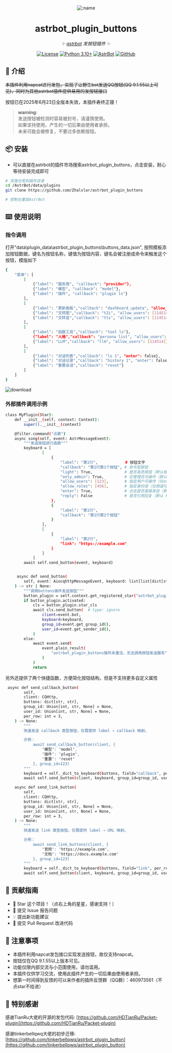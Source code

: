 
<div align="center">

![:name](https://count.getloli.com/@astrbot_plugin_buttons?name=astrbot_plugin_buttons&theme=minecraft&padding=6&offset=0&align=top&scale=1&pixelated=1&darkmode=auto)

# astrbot_plugin_buttons

_✨ [astrbot](https://github.com/AstrBotDevs/AstrBot) 发按钮插件 ✨_  

[![License](https://img.shields.io/badge/License-MIT-green.svg)](https://opensource.org/licenses/MIT)
[![Python 3.10+](https://img.shields.io/badge/Python-3.10%2B-blue.svg)](https://www.python.org/)
[![AstrBot](https://img.shields.io/badge/AstrBot-3.4%2B-orange.svg)](https://github.com/Soulter/AstrBot)
[![GitHub](https://img.shields.io/badge/作者-Zhalslar-blue)](https://github.com/Zhalslar)

</div>

## 🤝 介绍

~~本插件利用napcat进行发包，实现了让野生bot发送QQ按钮(QQ 9.1.55以上可见)，同时为其他astrbot插件提供易用的发按钮接口~~

按钮已在2025年6月23日全版本失效，本插件寿终正寝！

> **warning**:  
> 发送按钮被检测时容易被封号，请谨慎使用。<br>
> 如果坚持使用，产生的一切后果由使用者承担。<br>
> 未来可能会被修复，不要过多依赖按钮。

## 📦 安装

- 可以直接在astrbot的插件市场搜索astrbot_plugin_buttons，点击安装，耐心等待安装完成即可  

```bash
# 克隆仓库到插件目录
cd /AstrBot/data/plugins
git clone https://github.com/Zhalslar/astrbot_plugin_buttons

# 控制台重启AstrBot
```

## ⌨️ 使用说明

### 指令调用

打开"data\plugin_data\astrbot_plugin_buttons\buttons_data.json", 按照模板添加按钮数据，键名为按钮名称，键值为按钮内容，键名会被注册成命令来触发这个按钮，模版如下

```bash
{
    "菜单": [
        [
            {"label": "服务商", "callback": "provider"},
            {"label": "模型", "callback": "model"},
            {"label": "插件", "callback": "plugin ls"}
        ],
        [
            {"label": "更新面板","callback": "dashboard_updata", "allow_users": [114514]},
            {"label": "文转图","callback": "t2i", "allow_users": [114514]},
            {"label": "文转音","callback": "tts", "allow_users": [114514]}
        ],
        [
            {"label": "函数工具","callback": "tool ls"},
            {"label": "人格","callback": "persona list", "allow_users": [114514, 123456]},
            {"label": "LLM","callback": "llm", "allow_users": [114514]}
        ],
        [
            {"label": "对话列表","callback": "ls 1", "enter": false},
            {"label": "对话记录","callback": "history 1", "enter": false},
            {"label": "重置会话","callback": "reset"}
        ]
    ]
}

```

![download](https://github.com/user-attachments/assets/0bcb07e3-b409-42ff-8848-9d510c0d6e08)


### 外部插件调用示例

```bash
class MyPlugin(Star):
    def __init__(self, context: Context):
        super().__init__(context)

    @filter.command("点歌")
    async song(self, event: AstrMessageEvent):
        """发送按钮进行选歌"""
        keyboard = [
                [
                    {
                        "label": "第1行",            # 按钮文字
                        "callback": "第1行第1个按钮", # 命令型按钮
                        "light": True,              # 是否高亮按钮（默认根据配置选）
                        "only_admin": True,         # 仅管理员可操作（默认 False）
                        "allow_users": [123],       # 指定用户可操作（仅only_admin为False时生效）
                        "allow_roles": [456],       # 指定身份组（仅频道可用）
                        "enter": True,              # 点击是否直接发送（默认 True）
                        "reply": False              # 是否引用回复（默认 False）
                    },
                    {
                        "label": "第1行",
                        "callback": "第1行第2个按钮"
                    }
                ],
                [
                    {
                        "label": "第2行",
                        "link": "https://example.com"
                    }
                ]
            ]
        await self.send_button(event, keyboard)


     async def send_button(
        self, event: AiocqhttpMessageEvent, keyboard: list[list[dict[str, str]]]
    ) -> str | None:
        """调用buttons插件发送按钮"""
        button_plugin = self.context.get_registered_star("astrbot_plugin_buttons")
        if button_plugin.activated:
            cls = button_plugin.star_cls
            await cls.send_button(  # type: ignore
                client=event.bot,
                keyboard=keyboard,
                group_id=event.get_group_id(),
                user_id=event.get_sender_id(),
            )
        else:
            await event.send(
                event.plain_result(
                    "astrbot_plugin_buttons插件未激活，无法调用按钮发送服务"
                )
            )
            return
```

另外还提供了两个快捷函数，方便简化按钮结构，但是不支持更多自定义属性

```bash
 async def send_callback_button(
        self,
        client: CQHttp,
        buttons: dict[str, str],
        group_id: Union[int, str, None] = None,
        user_id: Union[int, str, None] = None,
        per_row: int = 3,
    ) -> None:
        """
        快速发送 callback 类型按钮，仅需提供 label → callback 映射。

        示例：
            await send_callback_button(client, {
                "模型": "model",
                "插件": "plugin",
                "重置": "reset"
            }, group_id=123)
        """
        keyboard = self._dict_to_keyboard(buttons, field="callback", per_row=per_row)
        await self.send_button(client, keyboard, group_id=group_id, user_id=user_id)

    async def send_link_button(
        self,
        client: CQHttp,
        buttons: dict[str, str],
        group_id: Union[int, str, None] = None,
        user_id: Union[int, str, None] = None,
        per_row: int = 3,
    ) -> None:
        """
        快速发送 link 类型按钮，仅需提供 label → URL 映射。

        示例：
            await send_link_buttons(client, {
                "官网": "https://example.com",
                "文档": "https://docs.example.com"
            }, group_id=123)
        """
        keyboard = self._dict_to_keyboard(buttons, field="link", per_row=per_row)
        await self.send_button(client, keyboard, group_id=group_id, user_id=user_id)
```


## 👥 贡献指南

- 🌟 Star 这个项目！（点右上角的星星，感谢支持！）
- 🐛 提交 Issue 报告问题
- 💡 提出新功能建议
- 🔧 提交 Pull Request 改进代码

## 📌 注意事项

- 本插件利用napcat发包接口实现发送按钮，故仅支持napcat。
- 按钮仅在QQ 9.1.55以上版本可见。
- 功能仅限内部交流与小范围使用，请勿滥用。
- 本插件仅供学习交流，使用此插件产生的一切后果由使用者承担。
- 想第一时间得到反馈的可以来作者的插件反馈群（QQ群）：460973561（不点star不给进）

## 🤝 特别感谢

感谢TianRu大佬的开源的发包代码: [https://github.com/HDTianRu/Packet-plugin](https://github.com/HDTianRu/Packet-plugin)

感谢tinkerbellqwq大佬的初步迁移: [https://github.com/tinkerbellqwq/astrbot_plugin_button](https://github.com/tinkerbellqwq/astrbot_plugin_button)
